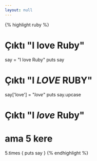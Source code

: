 ```yaml
---
layout: null
---
```


{% highlight ruby %}
# Çıktı "I love Ruby"
say = "I love Ruby"
puts say

# Çıktı "I *LOVE* RUBY"
say['love'] = "*love*"
puts say.upcase

# Çıktı "I *love* Ruby"
# ama 5 kere
5.times { puts say }
{% endhighlight %}
